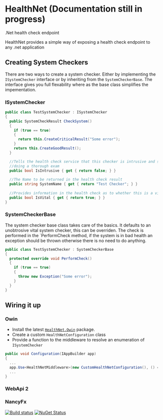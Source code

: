 # HealthNet (Documentation still in progress)
.Net health check endpoint


HealthNet provides a simple way of exposing a health check endpoint to any .net application

## Creating System Checkers

There are two ways to create a system checker. Either by implementing the `ISystemChecker` interface or by inheriting from the `SystemCheckerBase`.
The interface gives you full flexability where as the base class simplifies the impementation.

### ISystemChecker

```csharp
public class TestSystemChecker : ISystemChecker
{
  public SystemCheckResult CheckSystem()
  {
    if (true == true)
    {
      return this.CreateCriticalResult("Some error");
    }
    return this.CreateGoodResult();
  }

  //Tells the health check service that this checker is intrusive and should be skipped unless
  //doing a thorough exam
  public bool IsIntrusive { get { return false; } }
  
  //The Name to be returned in the health check result
  public string SystemName { get { return "Test Checker"; } }
  
  //Provides information in the health check as to whether this is a vital system or not
  public bool IsVital { get { return true; } }
}
```

### SystemCheckerBase

The system checker base class takes care of the basics. It defaults to an unobtrosive vital system checker, this can be overriden.
The check is performed in the `PerformCheck method, if the system is in bad health an exception should be thrown otherwise there is no need to do anything.

```csharp
public class TestSystemChecker : SystemCheckerBase
{
  protected override void PerformCheck()
  {
    if (true == true)
    {
      throw new Exception("Some error");
    }
  }
}
```

## Wiring it up

### Owin

* Install the latest [`HealthNet.Owin`](https://www.nuget.org/packages/HealthNet.Owin/) package.
* Create a custom `HealthNetConfiguration` class
* Provide a function to the middleware to resolve an enumeration of `ISystemChecker`

```csharp
public void Configuration(IAppBuilder app)
{
  ...
  app.Use<HealthNetMiddleware>(new CustomHealthNetConfiguration(), () => container.ResolveAll(typeof(ISystemChecker)));
  ...
}
```

### WebApi 2

### NancyFx

[![Build status](https://ci.appveyor.com/api/projects/status/05xrcyeej88itj1b?svg=true)](https://ci.appveyor.com/project/bronumski/healthnet)
[![NuGet Status](http://img.shields.io/nuget/v/HealthNet.Core.svg?style=flat)](https://www.nuget.org/packages/HealthNet.Core/) 
